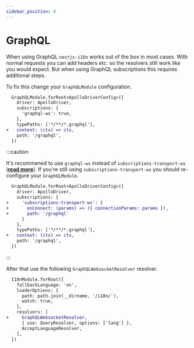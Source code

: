 ```yaml
---
sidebar_position: 6
---
```


# GraphQL

When using GraphQL `nestjs-i18n` works out of the box in most cases. With normal requests you can add headers etc. so the resolvers still work like you would expect. But when using GraphQL subscriptions this requires additional steps.

To fix this change your `GraphQLModule` configuration.

```diff title="src/app.module.ts"
  GraphQLModule.forRoot<ApolloDriverConfig>({
    driver: ApolloDriver,
    subscriptions: {
      'graphql-ws': true,
    },
    typePaths: ['*/**/*.graphql'],
+   context: (ctx) => ctx,
    path: '/graphql',
  })
```

:::caution

It's recommened to use `graphql-ws` instead of `subscriptions-transport-ws` (**[read more](https://github.com/apollographql/subscriptions-transport-ws)**). If you're still using `subscriptions-transport-ws` you should re-configure your `GraphQLModule`.

```diff title="src/app.module.ts"
  GraphQLModule.forRoot<ApolloDriverConfig>({
    driver: ApolloDriver,
    subscriptions: {
+     'subscriptions-transport-ws': {
+       onConnect: (params) => ({ connectionParams: params }),
+       path: '/graphql'
      }
    },
    typePaths: ['*/**/*.graphql'],
+   context: (ctx) => ctx,
    path: '/graphql',
  })
```
:::

After that use the following `GraphQLWebsocketResolver` resolver.

```diff title="src/app.module.ts"
  I18nModule.forRoot({
    fallbackLanguage: 'en',
    loaderOptions: {
      path: path.join(__dirname, '/i18n/'),
      watch: true,
    },
    resolvers: [
+     GraphQLWebsocketResolver,
      { use: QueryResolver, options: ['lang'] },
      AcceptLanguageResolver,
    ],
  })
```